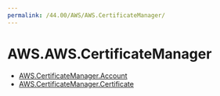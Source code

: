 ```yaml
---
permalink: /44.00/AWS/AWS.CertificateManager/
---
```


# AWS.AWS.CertificateManager



* [AWS.CertificateManager.Account](AWS.CertificateManager.Account.md)
* [AWS.CertificateManager.Certificate](AWS.CertificateManager.Certificate.md)